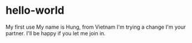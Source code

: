 # hello-world
My first use
My name is Hung, from Vietnam
I'm trying a change
I'm your partner. I'll be happy if you let me join in.
